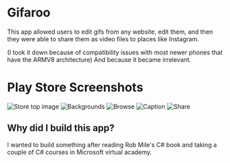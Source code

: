 # Gifaroo
This app allowed users to edit gifs from any website, edit them, and then they were able to share them as video files to places like Instagram.

(I took it down because of compatibility issues with most newer phones that have the ARMV8 architecture) And because it became irrelevant.

# Play Store Screenshots
![Store top image](https://github.com/JoseMiralles/GifarooApp/blob/master/Store%20assets/feature-graphic.jpg?raw=true)
![Backgrounds](https://github.com/JoseMiralles/GifarooApp/blob/master/Store%20assets/screenshot-backgrounds.jpg?raw=true)
![Browse](https://github.com/JoseMiralles/GifarooApp/blob/master/Store%20assets/screenshot-browse.jpg?raw=true)
![Caption](https://github.com/JoseMiralles/GifarooApp/blob/master/Store%20assets/screenshot-captions.jpg?raw=true)
![Share](https://github.com/JoseMiralles/GifarooApp/blob/master/Store%20assets/screenshot-share.jpg?raw=true)

## Why did I build this app?
I wanted to build something after reading Rob Mile's C# book and taking a couple of C# courses in Microsoft virtual academy.
